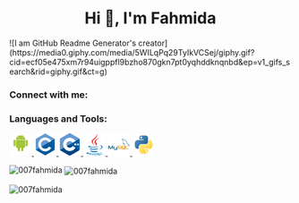 <h1 align="center">Hi 👋, I'm Fahmida</h1>
![I am GitHub Readme Generator's creator](https://media0.giphy.com/media/5WILqPq29TyIkVCSej/giphy.gif?cid=ecf05e475xm7r94uigppfl9bzho870gkn7pt0yqhddknqnbd&ep=v1_gifs_search&rid=giphy.gif&ct=g)

<h3 align="left">Connect with me:</h3>
<p align="left">
</p>

<h3 align="left">Languages and Tools:</h3>
<p align="left"> <a href="https://developer.android.com" target="_blank" rel="noreferrer"> <img src="https://raw.githubusercontent.com/devicons/devicon/master/icons/android/android-original-wordmark.svg" alt="android" width="40" height="40"/> </a> <a href="https://www.cprogramming.com/" target="_blank" rel="noreferrer"> <img src="https://raw.githubusercontent.com/devicons/devicon/master/icons/c/c-original.svg" alt="c" width="40" height="40"/> </a> <a href="https://www.w3schools.com/cpp/" target="_blank" rel="noreferrer"> <img src="https://raw.githubusercontent.com/devicons/devicon/master/icons/cplusplus/cplusplus-original.svg" alt="cplusplus" width="40" height="40"/> </a> <a href="https://www.java.com" target="_blank" rel="noreferrer"> <img src="https://raw.githubusercontent.com/devicons/devicon/master/icons/java/java-original.svg" alt="java" width="40" height="40"/> </a> <a href="https://www.mysql.com/" target="_blank" rel="noreferrer"> <img src="https://raw.githubusercontent.com/devicons/devicon/master/icons/mysql/mysql-original-wordmark.svg" alt="mysql" width="40" height="40"/> </a> <a href="https://www.python.org" target="_blank" rel="noreferrer"> <img src="https://raw.githubusercontent.com/devicons/devicon/master/icons/python/python-original.svg" alt="python" width="40" height="40"/> </a> </p>

<p><img align="left" src="https://github-readme-stats.vercel.app/api/top-langs?username=007fahmida&show_icons=true&locale=en&layout=compact" alt="007fahmida" /></p>

<p>&nbsp;<img align="center" src="https://github-readme-stats.vercel.app/api?username=007fahmida&show_icons=true&locale=en" alt="007fahmida" /></p>

<p><img align="center" src="https://github-readme-streak-stats.herokuapp.com/?user=007fahmida&" alt="007fahmida" /></p>
